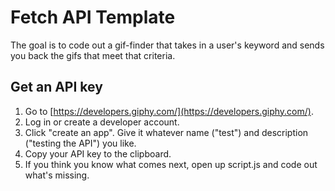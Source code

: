 # Fetch API Template

The goal is to code out a gif-finder that takes in a user's keyword and sends you back the gifs that meet that criteria.

## Get an API key

1. Go to [https://developers.giphy.com/](https://developers.giphy.com/).
2. Log in or create a developer account.
3. Click "create an app". Give it whatever name ("test") and description ("testing the API") you like.
4. Copy your API key to the clipboard.
5. If you think you know what comes next, open up script.js and code out what's missing.
